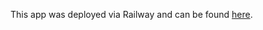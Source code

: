 This app was deployed via Railway and can be found [here](https://odin-inventory-application-production.up.railway.app/store).
